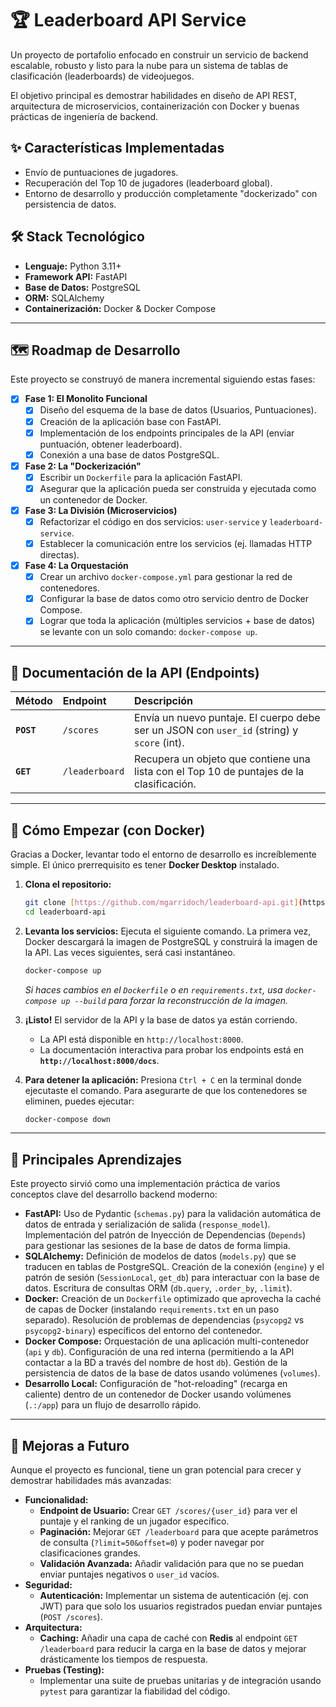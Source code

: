 # 🏆 Leaderboard API Service

Un proyecto de portafolio enfocado en construir un servicio de backend escalable, robusto y listo para la nube para un sistema de tablas de clasificación (leaderboards) de videojuegos.

El objetivo principal es demostrar habilidades en diseño de API REST, arquitectura de microservicios, containerización con Docker y buenas prácticas de ingeniería de backend.

## ✨ Características Implementadas
* Envío de puntuaciones de jugadores.
* Recuperación del Top 10 de jugadores (leaderboard global).
* Entorno de desarrollo y producción completamente "dockerizado" con persistencia de datos.

## 🛠️ Stack Tecnológico
* **Lenguaje:** Python 3.11+
* **Framework API:** FastAPI
* **Base de Datos:** PostgreSQL
* **ORM:** SQLAlchemy
* **Containerización:** Docker & Docker Compose

***
## 🗺️ Roadmap de Desarrollo

Este proyecto se construyó de manera incremental siguiendo estas fases:

-   [x] **Fase 1: El Monolito Funcional**
    -   [x] Diseño del esquema de la base de datos (Usuarios, Puntuaciones).
    -   [x] Creación de la aplicación base con FastAPI.
    -   [x] Implementación de los endpoints principales de la API (enviar puntuación, obtener leaderboard).
    -   [x] Conexión a una base de datos PostgreSQL.
-   [x] **Fase 2: La "Dockerización"**
    -   [x] Escribir un `Dockerfile` para la aplicación FastAPI.
    -   [x] Asegurar que la aplicación pueda ser construida y ejecutada como un contenedor de Docker.
-   [x] **Fase 3: La División (Microservicios)**
    -   [x] Refactorizar el código en dos servicios: `user-service` y `leaderboard-service`.
    -   [x] Establecer la comunicación entre los servicios (ej. llamadas HTTP directas).
-   [x] **Fase 4: La Orquestación**
    -   [x] Crear un archivo `docker-compose.yml` para gestionar la red de contenedores.
    -   [x] Configurar la base de datos como otro servicio dentro de Docker Compose.
    -   [x] Lograr que toda la aplicación (múltiples servicios + base de datos) se levante con un solo comando: `docker-compose up`.

***
## 📖 Documentación de la API (Endpoints)

| Método | Endpoint | Descripción |
| :--- | :--- | :--- |
| **`POST`** | `/scores` | Envía un nuevo puntaje. El cuerpo debe ser un JSON con `user_id` (string) y `score` (int). |
| **`GET`** | `/leaderboard` | Recupera un objeto que contiene una lista con el Top 10 de puntajes de la clasificación. |

***
## 🚀 Cómo Empezar (con Docker)

Gracias a Docker, levantar todo el entorno de desarrollo es increíblemente simple. El único prerrequisito es tener **Docker Desktop** instalado.

1.  **Clona el repositorio:**
    ```bash
    git clone [https://github.com/mgarridoch/leaderboard-api.git](https://github.com/mgarridoch/leaderboard-api.git)
    cd leaderboard-api
    ```

2.  **Levanta los servicios:**
    Ejecuta el siguiente comando. La primera vez, Docker descargará la imagen de PostgreSQL y construirá la imagen de la API. Las veces siguientes, será casi instantáneo.
    ```bash
    docker-compose up
    ```
    *Si haces cambios en el `Dockerfile` o en `requirements.txt`, usa `docker-compose up --build` para forzar la reconstrucción de la imagen.*

3.  **¡Listo!** El servidor de la API y la base de datos ya están corriendo.
    -   La API está disponible en `http://localhost:8000`.
    -   La documentación interactiva para probar los endpoints está en **`http://localhost:8000/docs`**.

4.  **Para detener la aplicación:**
    Presiona `Ctrl + C` en la terminal donde ejecutaste el comando. Para asegurarte de que los contenedores se eliminen, puedes ejecutar:
    ```bash
    docker-compose down
    ```

***
## 🧠 Principales Aprendizajes
Este proyecto sirvió como una implementación práctica de varios conceptos clave del desarrollo backend moderno:

* **FastAPI:** Uso de Pydantic (`schemas.py`) para la validación automática de datos de entrada y serialización de salida (`response_model`). Implementación del patrón de Inyección de Dependencias (`Depends`) para gestionar las sesiones de la base de datos de forma limpia.
* **SQLAlchemy:** Definición de modelos de datos (`models.py`) que se traducen en tablas de PostgreSQL. Creación de la conexión (`engine`) y el patrón de sesión (`SessionLocal`, `get_db`) para interactuar con la base de datos. Escritura de consultas ORM (`db.query`, `.order_by`, `.limit`).
* **Docker:** Creación de un `Dockerfile` optimizado que aprovecha la caché de capas de Docker (instalando `requirements.txt` en un paso separado). Resolución de problemas de dependencias (`psycopg2` vs `psycopg2-binary`) específicos del entorno del contenedor.
* **Docker Compose:** Orquestación de una aplicación multi-contenedor (`api` y `db`). Configuración de una red interna (permitiendo a la API contactar a la BD a través del nombre de host `db`). Gestión de la persistencia de datos de la base de datos usando volúmenes (`volumes`).
* **Desarrollo Local:** Configuración de "hot-reloading" (recarga en caliente) dentro de un contenedor de Docker usando volúmenes (`.:/app`) para un flujo de desarrollo rápido.

***
## 🔮 Mejoras a Futuro
Aunque el proyecto es funcional, tiene un gran potencial para crecer y demostrar habilidades más avanzadas:

* **Funcionalidad:**
    * **Endpoint de Usuario:** Crear `GET /scores/{user_id}` para ver el puntaje y el ranking de un jugador específico.
    * **Paginación:** Mejorar `GET /leaderboard` para que acepte parámetros de consulta (`?limit=50&offset=0`) y poder navegar por clasificaciones grandes.
    * **Validación Avanzada:** Añadir validación para que no se puedan enviar puntajes negativos o `user_id` vacíos.
* **Seguridad:**
    * **Autenticación:** Implementar un sistema de autenticación (ej. con JWT) para que solo los usuarios registrados puedan enviar puntajes (`POST /scores`).
* **Arquitectura:**
    * **Caching:** Añadir una capa de caché con **Redis** al endpoint `GET /leaderboard` para reducir la carga en la base de datos y mejorar drásticamente los tiempos de respuesta.
* **Pruebas (Testing):**
    * Implementar una suite de pruebas unitarias y de integración usando `pytest` para garantizar la fiabilidad del código.
